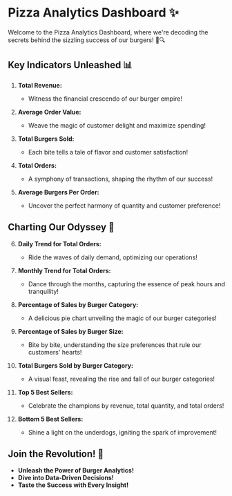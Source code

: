 # Pizza Analytics Dashboard ✨

Welcome to the Pizza Analytics Dashboard, where we're decoding the secrets behind the sizzling success of our burgers! 🚀🔍

## Key Indicators Unleashed 📊

1. **Total Revenue:**
   - Witness the financial crescendo of our burger empire!

2. **Average Order Value:**
   - Weave the magic of customer delight and maximize spending!

3. **Total Burgers Sold:**
   - Each bite tells a tale of flavor and customer satisfaction!

4. **Total Orders:**
   - A symphony of transactions, shaping the rhythm of our success!

5. **Average Burgers Per Order:**
   - Uncover the perfect harmony of quantity and customer preference!

## Charting Our Odyssey 🌈

6. **Daily Trend for Total Orders:**
   - Ride the waves of daily demand, optimizing our operations!

7. **Monthly Trend for Total Orders:**
   - Dance through the months, capturing the essence of peak hours and tranquility!

8. **Percentage of Sales by Burger Category:**
   - A delicious pie chart unveiling the magic of our burger categories!

9. **Percentage of Sales by Burger Size:**
   - Bite by bite, understanding the size preferences that rule our customers' hearts!

10. **Total Burgers Sold by Burger Category:**
    - A visual feast, revealing the rise and fall of our burger categories!

11. **Top 5 Best Sellers:**
    - Celebrate the champions by revenue, total quantity, and total orders!

12. **Bottom 5 Best Sellers:**
    - Shine a light on the underdogs, igniting the spark of improvement!

## Join the Revolution! 🚀

- **Unleash the Power of Burger Analytics!**
- **Dive into Data-Driven Decisions!**
- **Taste the Success with Every Insight!**

